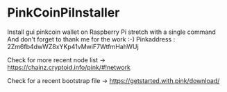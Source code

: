 # PinkCoinPiInstaller
Install gui pinkcoin wallet on Raspberry Pi stretch with a single command
And don't forget to thank me for the work :-)
Pinkaddress : 2Zm6fb4dwWZ8xYKp41vMwiF7WtfmHahWUj

Check for more recent node list ->  https://chainz.cryptoid.info/pink/#!network

Check for a recent bootstrap file -> https://getstarted.with.pink/download/

